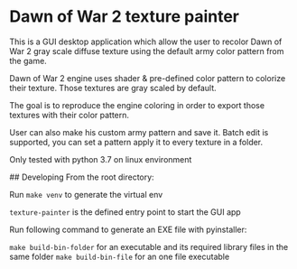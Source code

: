# Dawn of War 2 texture painter

This is a GUI desktop application which allow the user to recolor Dawn of War 2
gray scale diffuse texture using the default army color pattern from the game.

Dawn of War 2 engine uses shader & pre-defined color pattern to colorize
their texture. Those textures are gray scaled by default.

The goal is to reproduce the engine coloring in order to export those textures
with their color pattern.

User can also make his custom army pattern and save it.
Batch edit is supported, you can set a pattern apply it to every texture in a
folder.

Only tested with python 3.7 on linux environment

## Developing
From the root directory:

Run `make venv` to generate the virtual env

`texture-painter` is the defined entry point to start the GUI app

Run following command to generate an EXE file with pyinstaller:

`make build-bin-folder` for an executable and its required library files
in the same folder
`make build-bin-file` for an one file executable
